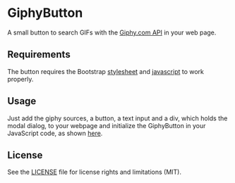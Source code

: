 # GiphyButton

A small button to search GIFs with the [Giphy.com API](https://api.giphy.com/) in your web page.

## Requirements
The button requires the Bootstrap [stylesheet](https://maxcdn.bootstrapcdn.com/bootstrap/3.3.2/css/bootstrap.min.css) and [javascript](https://maxcdn.bootstrapcdn.com/bootstrap/3.3.2/css/bootstrap-theme.min.css) to work properly.

## Usage
Just add the giphy sources, a button, a text input and a div, which holds the modal dialog, to your webpage and initialize the GiphyButton in your JavaScript code, as shown [here](giphybutton.html).

## License
See the [LICENSE](LICENSE.md) file for license rights and limitations (MIT).